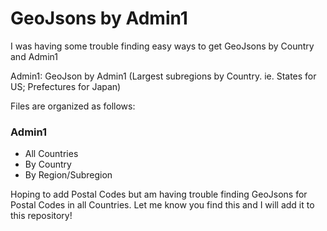 # GeoJsons by Admin1

I was having some trouble finding easy ways to get GeoJsons by Country and Admin1

Admin1: GeoJson by Admin1 (Largest subregions by Country. ie. States for US; Prefectures for Japan)

Files are organized as follows:
### Admin1
- All Countries
- By Country
- By Region/Subregion

Hoping to add Postal Codes but am having trouble finding GeoJsons for Postal Codes in all Countries.
Let me know you find this and I will add it to this repository!
